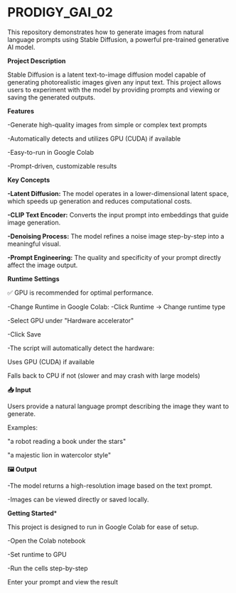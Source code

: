 # PRODIGY_GAI_02
This repository demonstrates how to generate images from natural language prompts using Stable Diffusion, a powerful pre-trained generative AI model.

**Project Description**

Stable Diffusion is a latent text-to-image diffusion model capable of generating photorealistic images given any input text. This project allows users to experiment with the model by providing prompts and viewing or saving the generated outputs.

**Features**

-Generate high-quality images from simple or complex text prompts

-Automatically detects and utilizes GPU (CUDA) if available

-Easy-to-run in Google Colab

-Prompt-driven, customizable results

**Key Concepts**

**-Latent Diffusion:** The model operates in a lower-dimensional latent space, which speeds up generation and reduces computational costs.

**-CLIP Text Encoder:** Converts the input prompt into embeddings that guide image generation.

**-Denoising Process:** The model refines a noise image step-by-step into a meaningful visual.

**-Prompt Engineering:** The quality and specificity of your prompt directly affect the image output.


**Runtime Settings**

✅ GPU is recommended for optimal performance.

-Change Runtime in Google Colab:
-Click Runtime → Change runtime type

-Select GPU under "Hardware accelerator"

-Click Save

-The script will automatically detect the hardware:

Uses GPU (CUDA) if available

Falls back to CPU if not (slower and may crash with large models)

**📥 Input**

Users provide a natural language prompt describing the image they want to generate.

Examples:

"a robot reading a book under the stars"

"a majestic lion in watercolor style"

**🖼️ Output**

-The model returns a high-resolution image based on the text prompt.

-Images can be viewed directly or saved locally.

**Getting Started***

This project is designed to run in Google Colab for ease of setup.

-Open the Colab notebook

-Set runtime to GPU

-Run the cells step-by-step

Enter your prompt and view the result

